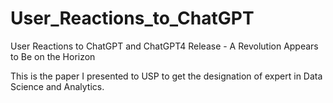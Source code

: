 # User_Reactions_to_ChatGPT
User Reactions to ChatGPT and ChatGPT4 Release - A Revolution Appears to Be on the Horizon

This is the paper I presented to USP to get the designation of expert in Data Science and Analytics.
